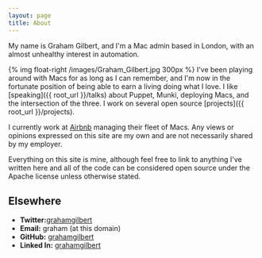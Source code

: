 ```yaml
---
layout: page
title: About
---
```


<p class="message">
  My name is Graham Gilbert, and I'm a Mac admin based in London, with an almost unhealthy interest in automation.
</p>

{% img float-right /images/Graham_Gilbert.jpg 300px %} I've been playing around with Macs for as long as I can remember, and I'm now in the fortunate position of being able to earn a living doing what I love.  I like [speaking]({{ root_url }}/talks) about Puppet, Munki, deploying Macs, and the intersection of the three. I work on several open source [projects]({{ root_url }}/projects).

I currently work at [Airbnb](http://airbnb.com) managing their fleet of Macs. Any views or opinions expressed on this site are my own and are not necessarily shared by my employer.

Everything on this site is mine, although feel free to link to anything I've written here and all of the code can be considered open source under the Apache license unless otherwise stated.

## Elsewhere

 * __Twitter:__[grahamgilbert](http://twitter.com/grahamgilbert)
 *  __Email:__ graham (at this domain)
 * __GitHub:__ [grahamgilbert](https://github.com/grahamgilbert)
 * __Linked In:__ [grahamgilbert](http://uk.linkedin.com/in/grahamgilbert)
